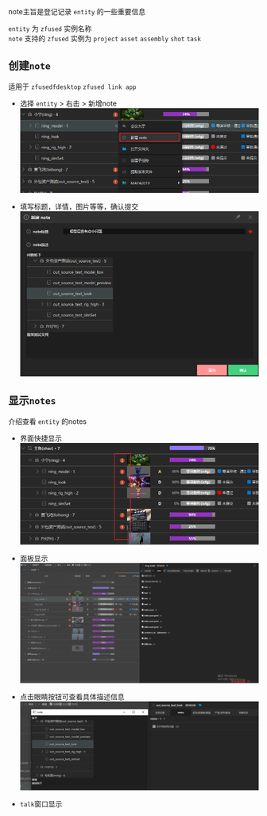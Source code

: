 
note主旨是登记记录 `entity` 的一些重要信息

`entity` 为 `zfused` 实例名称  
`note` 支持的 `zfused` 实例为 `project` `asset` `assembly` `shot` `task`

## 创建`note`
适用于 `zfusedfdesktop` `zfused link app`

- 选择 `entity` > 右击 > 新增note  
![新增note](../images/module/note/new_note_ui.png ':size=600')

- 填写标题，详情，图片等等，确认提交  
![note](../images/module/note/note_ui.png ':size=600')

## 显示`notes`  
介绍查看 `entity` 的notes

- 界面快捷显示   
![quick note](../images/module/note/quick_show_notes.png ':size=600')

- 面板显示  
![quick note](../images/module/note/task_panel_notes.png ':size=600')

- 点击眼睛按钮可查看具体描述信息  
![quick note](../images/module/note/note_markdown.png ':size=600')


- `talk`窗口显示
  

